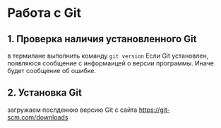 # Работа с Git

## 1. Проверка наличия установленного Git

в термилане выполнить команду  `git version`
Если Git установлен, появляюся сообщение с информаицей о версии программы. Иначе будет сообщение об ошибке.

## 2. Установка Git
загружаем послденюю версию Git с сайта https://git-scm.com/downloads 

